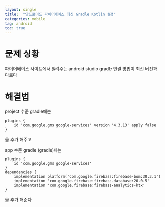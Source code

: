 ```yaml
---
layout: single
title:  "안드로이드 파이어베이스 최신 Gradle Kotlin 설정"
categories: mobile
tag: android
toc: true
---
```


# 문제 상황

파이어베이스 사이트에서 알려주는 android studio gradle 연결 방법이
최신 버전과 다르다

# 해결법

project 수준 gradle에는
~~~
plugins {
    id 'com.google.gms.google-services' version '4.3.13' apply false
}
~~~
을 추가 해주고

app 수준 gradle (gradle)에는

~~~
plugins {
    id 'com.google.gms.google-services'
}
dependencies {
    implementation platform('com.google.firebase:firebase-bom:30.3.1')
    implementation 'com.google.firebase:firebase-database:20.0.5'
    implementation 'com.google.firebase:firebase-analytics-ktx'
}

~~~
을 추가 해준다